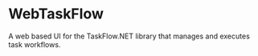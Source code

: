 # WebTaskFlow
A web based UI for the TaskFlow.NET library that manages and executes task workflows.
